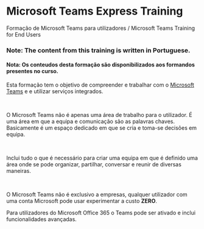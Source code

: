 # Microsoft Teams Express Training
Formação de Microsoft Teams para utilizadores / Microsoft Teams Training for End Users

### Note: The content from this training is written in Portuguese.

#### Nota: Os conteudos desta formação são disponibilizados aos formandos presentes no curso.

Esta formação tem o objetivo de compreender e trabalhar com o [Microsoft Teams](https://products.office.com/pt-pt/microsoft-teams/group-chat-software) e e utilizar serviços integrados.

<br />

O Microsoft Teams não é apenas uma área de trabalho para o utilizador. É uma área em que a equipa e comunicação são as palavras chaves. Basicamente é um espaço dedicado em que se cria e toma-se decisões em equipa.

<br />

Inclui tudo o que é necessário para criar uma equipa em que é definido uma área onde se pode organizar, partilhar, conversar e reunir de diversas maneiras.

<br />

O Microsoft Teams não é exclusivo a empresas, qualquer utilizador com uma conta Microsoft pode usar experimentar a custo **ZERO**.

Para utilizadores do Microsoft Office 365 o Teams pode ser ativado e inclui funcionalidades avançadas.


